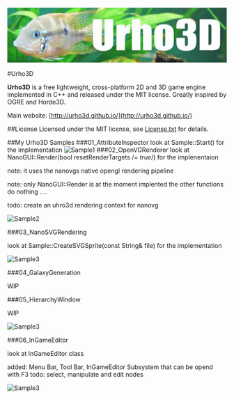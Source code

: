 ﻿![Urho3D logo](https://raw.githubusercontent.com/urho3d/Urho3D/master/bin/Data/Textures/LogoLarge.png)

#Urho3D

**Urho3D** is a free lightweight, cross-platform 2D and 3D game engine implemented in C++ and released under the MIT license. Greatly inspired by OGRE and Horde3D.

Main website: [http://urho3d.github.io/](http://urho3d.github.io/)

##License
Licensed under the MIT license, see [License.txt](https://github.com/urho3d/Urho3D/blob/master/License.txt) for details.



##My Urho3D Samples
###01_AttributeInspector
look at Sample::Start() for the implementation
![Sample1](https://raw.githubusercontent.com/scorvi/Urho3DSamples/master/screenshots/01_AttributeInspector.png)
###02_OpenVGRenderer
look at NanoGUI::Render(bool resetRenderTargets /*= true*/) for the implenentaion

note: it uses the nanovgs native opengl rendering pipeline 

note: only NanoGUI::Render is at the moment implented the other functions do nothing .... 

todo: create an uhro3d rendering context for nanovg

![Sample2](https://raw.githubusercontent.com/scorvi/Urho3DSamples/master/screenshots/02_OpenVGRenderer.png)

###03_NanoSVGRendering

look at Sample::CreateSVGSprite(const String& file) for the implementation

![Sample3](https://raw.githubusercontent.com/scorvi/Urho3DSamples/master/screenshots/03_NanoSVGRendering.png)

###04_GalaxyGeneration

WIP

###05_HierarchyWindow

WIP

![Sample3](https://raw.githubusercontent.com/scorvi/Urho3DSamples/master/screenshots/05_HierarchyWindow.png)

###06_InGameEditor

look at InGameEditor class

added: Menu Bar, Tool Bar, InGameEditor Subsystem that can be opend with F3
todo: select, manipulate and edit nodes

![Sample3](https://raw.githubusercontent.com/scorvi/Urho3DSamples/master/screenshots/06_InGameEditor.png)